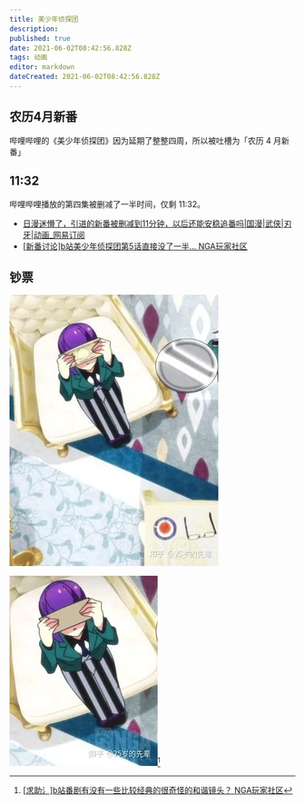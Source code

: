 ```yaml
---
title: 美少年侦探团
description: 
published: true
date: 2021-06-02T08:42:56.828Z
tags: 动画
editor: markdown
dateCreated: 2021-06-02T08:42:56.828Z
---
```


## 农历4月新番

哔哩哔哩的《美少年侦探团》因为延期了整整四周，所以被吐槽为「农历 4 月新番」

## 11:32

哔哩哔哩播放的第四集被删减了一半时间，仅剩 11:32。

+ [日漫迷懵了，引进的新番被删减到11分钟，以后还能安稳追番吗|国漫|武侠|刃牙|动画_网易订阅](https://web.archive.org/web/20210602080119/https://www.163.com/dy/article/GBB5NG5K053507FA.html)
+ [[新番讨论]b站美少年侦探团第5话直接没了一半... NGA玩家社区](https://archive.ph/vpMpQ "https://archive.ph/vpMpQ")

## 钞票

![和谐前](src/video/美少年侦探团/JPY.webp)

![和谐后](src/video/美少年侦探团/JPY_less.webp)[^pb7GW]

[^pb7GW]: [[求助氵]b站番剧有没有一些比较经典的很奇怪的和谐镜头？ NGA玩家社区](https://archive.is/pb7GW "https://bbs.nga.cn/read.php?tid=27207529")
